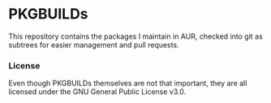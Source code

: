 # PKGBUILDs

This repository contains the packages I maintain in AUR, checked into git as subtrees for easier management and pull requests.

### License

Even though PKGBUILDs themselves are not that important, they are all licensed under the GNU General Public License v3.0.
